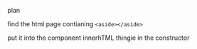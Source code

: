 plan


find the html page contianing `<aside></aside>`

put it into the component innerhTML thingie in the constructor 